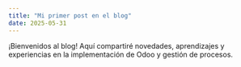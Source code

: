 ```yaml
---
title: "Mi primer post en el blog"
date: 2025-05-31
---
```


¡Bienvenidos al blog! Aquí compartiré novedades, aprendizajes y experiencias en la implementación de Odoo y gestión de procesos.
